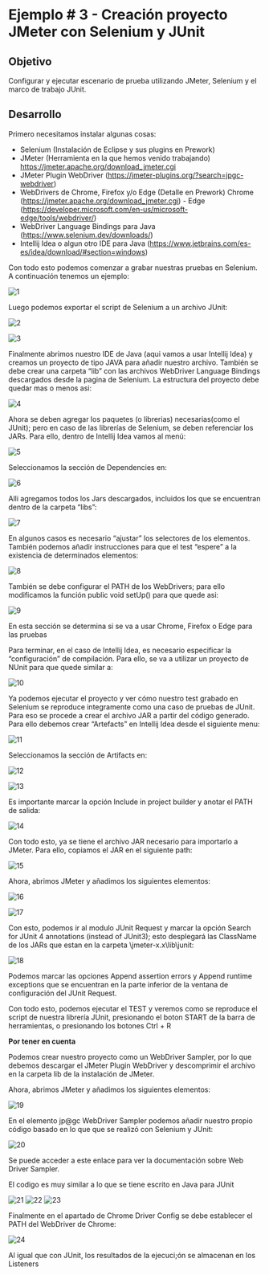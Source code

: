 # Ejemplo # 3 - Creación proyecto JMeter con Selenium y JUnit

## Objetivo

Configurar y ejecutar escenario de prueba utilizando JMeter, Selenium y el marco de trabajo JUnit.

## Desarrollo

Primero necesitamos instalar algunas cosas:

- Selenium (Instalación de Eclipse y sus plugins en Prework)
- JMeter (Herramienta en la que hemos venido trabajando) https://jmeter.apache.org/download_jmeter.cgi
- JMeter Plugin WebDriver (https://jmeter-plugins.org/?search=jpgc-webdriver)
- WebDrivers de Chrome, Firefox y/o Edge (Detalle en Prework) Chrome (https://jmeter.apache.org/download_jmeter.cgi) - Edge (https://developer.microsoft.com/en-us/microsoft-edge/tools/webdriver/)
- WebDriver Language Bindings para Java (https://www.selenium.dev/downloads/)
- Intellij Idea o algun otro IDE para Java (https://www.jetbrains.com/es-es/idea/download/#section=windows)

Con todo esto podemos comenzar a grabar nuestras pruebas en Selenium. A continuación tenemos un ejemplo:

![1](https://user-images.githubusercontent.com/22419786/158105366-29e56655-3239-412e-978d-33477b63cacb.png)

Luego podemos exportar el script de Selenium a un archivo JUnit:

![2](https://user-images.githubusercontent.com/22419786/158105372-9afc6427-5c85-45df-95d4-c62f5253b3bc.png)

![3](https://user-images.githubusercontent.com/22419786/158105431-655c1a3f-f64f-42c8-9fdc-2987a3f0206c.png)

Finalmente abrimos nuestro IDE de Java (aqui vamos a usar Intellij Idea) y creamos un proyecto de tipo JAVA para añadir nuestro archivo. También se debe crear una carpeta “lib” con las archivos WebDriver Language Bindings descargados desde la pagina de Selenium. La estructura del proyecto debe quedar mas o menos asi:

![4](https://user-images.githubusercontent.com/22419786/158105435-fbff8fc1-9fd5-414b-a459-1f74cb1b7c29.png)

Ahora se deben agregar los paquetes (o librerias) necesarias(como el JUnit); pero en caso de las librerías de Selenium, se deben referenciar los JARs. Para ello, dentro de Intellij Idea vamos al menú:

![5](https://user-images.githubusercontent.com/22419786/158105436-7ea77bde-3580-4f64-a609-f56b9ebe5253.PNG)

Seleccionamos la sección de Dependencies en:

![6](https://user-images.githubusercontent.com/22419786/158105437-512ed814-da50-4dad-9e0f-29bcdd6c7d13.PNG)

Alli agregamos todos los Jars descargados, incluidos los que se encuentran dentro de la carpeta “libs”:

![7](https://user-images.githubusercontent.com/22419786/158105439-09d90037-1742-4f82-bf5a-194c42e36c70.png)

En algunos casos es necesario “ajustar” los selectores de los elementos. También podemos añadir instrucciones para que el test “espere” a la existencia de determinados elementos:

![8](https://user-images.githubusercontent.com/22419786/158105441-eb98e82b-2fbf-4ed0-b6dd-02b48c15e025.PNG)

También se debe configurar el PATH de los WebDrivers; para ello modificamos la función public void setUp() para que quede asi:

![9](https://user-images.githubusercontent.com/22419786/158105442-089f24ce-ba1f-4c5d-8846-c949292663c2.PNG)

En esta sección se determina si se va a usar Chrome, Firefox o Edge para las pruebas

Para terminar, en el caso de Intellij Idea, es necesario especificar la “configuración” de compilación. Para ello, se va a utilizar un proyecto de NUnit para que quede similar a:

![10](https://user-images.githubusercontent.com/22419786/158105444-efedb1d2-831e-4a7f-872c-9c47dd5d666d.png)

Ya podemos ejecutar el proyecto y ver cómo nuestro test grabado en Selenium se reproduce integramente como una caso de pruebas de JUnit. Para eso se procede a crear el archivo JAR a partir del código generado. Para ello debemos crear “Artefacts” en Intellij Idea desde el siguiente menu:

![11](https://user-images.githubusercontent.com/22419786/158105445-96038cd5-244c-42a6-8506-00214beb7b52.PNG)

Seleccionamos la sección de Artifacts en:

![12](https://user-images.githubusercontent.com/22419786/158105446-016c4ce3-2caa-4ea0-b5f9-0388e1227bc9.PNG)

![13](https://user-images.githubusercontent.com/22419786/158105447-5471bad6-b6ca-40d5-b54f-336d74165681.png)

Es importante marcar la opción Include in project builder y anotar el PATH de salida:

![14](https://user-images.githubusercontent.com/22419786/158105448-50e949c2-3288-461b-8c67-fd1a2b2bedbc.png)

Con todo esto, ya se tiene el archivo JAR necesario para importarlo a JMeter. Para ello, copiamos el JAR en el siguiente path:

![15](https://user-images.githubusercontent.com/22419786/158105449-59eed26d-a933-401c-98b1-31c9fa14bb7a.PNG)

Ahora, abrimos JMeter y añadimos los siguientes elementos:

![16](https://user-images.githubusercontent.com/22419786/158105451-f2e5ed8a-6d31-4dd2-9023-d87cc13ece23.PNG)

![17](https://user-images.githubusercontent.com/22419786/158105452-14c27b92-4dc0-4668-a278-37a549917016.png)

Con esto, podemos ir al modulo JUnit Request y marcar la opción Search for JUnit 4 annotations (instead of JUnit3); esto desplegará las ClassName de los JARs que estan en la carpeta \jmeter-x.x\lib\junit:

![18](https://user-images.githubusercontent.com/22419786/158105453-b154cb27-0659-43d1-9694-08b0fa7fd012.png)

Podemos marcar las opciones Append assertion errors y Append runtime exceptions que se encuentran en la parte inferior de la ventana de configuración del JUnit Request.

Con todo esto, podemos ejecutar el TEST y veremos como se reproduce el script de nuestra librería JUnit, presionando el boton START de la barra de herramientas, o presionando los botones Ctrl + R


**Por tener en cuenta**

Podemos crear nuestro proyecto como un WebDriver Sampler, por lo que debemos descargar el JMeter Plugin WebDriver y descomprimir el archivo en la carpeta lib de la instalación de JMeter.

Ahora, abrimos JMeter y añadimos los siguientes elementos:

![19](https://user-images.githubusercontent.com/22419786/158105455-8e3e9f6b-70af-4b45-8293-d2b31b6f411e.PNG)

En el elemento jp@gc WebDriver Sampler podemos añadir nuestro propio código basado en lo que que se realizó con Selenium y JUnit:

![20](https://user-images.githubusercontent.com/22419786/158105456-4801e221-81a5-4699-b26f-ba8ceda127ed.png)

Se puede acceder a este enlace para ver la documentación sobre Web Driver Sampler.

El codigo es muy similar a lo que se tiene escrito en Java para JUnit

![21](https://user-images.githubusercontent.com/22419786/158105457-a4837a52-6f86-4b9e-b372-a63b6164bdc2.PNG)
![22](https://user-images.githubusercontent.com/22419786/158105458-5ce9f926-d71c-426f-98af-5a02760d8d88.PNG)
![23](https://user-images.githubusercontent.com/22419786/158105461-cd0814d2-29be-45fb-bd5a-c5e7ab92b4d7.PNG)

Finalmente en el apartado de Chrome Driver Config se debe establecer el PATH del WebDriver de Chrome:

![24](https://user-images.githubusercontent.com/22419786/158105462-68000adc-b8a5-4a19-b0cf-f2a2cca72f31.png)

Al igual que con JUnit, los resultados de la ejecuci;ón se almacenan en los Listeners
